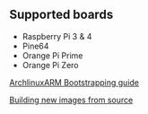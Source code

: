 
## Supported boards

* Raspberry Pi 3 & 4
* Pine64
* Orange Pi Prime
* Orange Pi Zero

[ArchlinuxARM Bootstrapping guide](/IMG_CONFIG.md)

[Building new images from source](/IMG_CREATOR.md)
